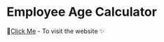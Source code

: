 # Employee Age Calculator

👋[Click Me](https://employee-age-calculator.vercel.app/) - To visit the website ✨
